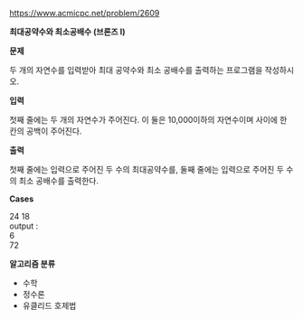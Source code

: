https://www.acmicpc.net/problem/2609

**최대공약수와 최소공배수 (브론즈 I)**

**문제**

두 개의 자연수를 입력받아 최대 공약수와 최소 공배수를 출력하는 프로그램을 작성하시오.

**입력**

첫째 줄에는 두 개의 자연수가 주어진다. 이 둘은 10,000이하의 자연수이며 사이에 한 칸의 공백이 주어진다.

**출력**

첫째 줄에는 입력으로 주어진 두 수의 최대공약수를, 둘째 줄에는 입력으로 주어진 두 수의 최소 공배수를 출력한다.

**Cases**

24 18<br>
output : <br>
6<br>
72

**알고리즘 분류**

- 수학
- 정수론
- 유클리드 호제법